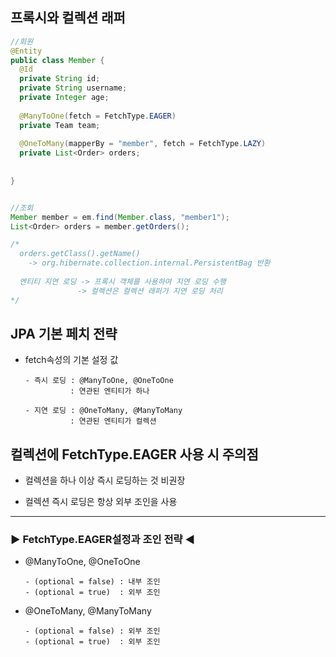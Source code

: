 ## 프록시와 컬렉션 래퍼
```JAVA
//회원
@Entity
public class Member {
  @Id
  private String id;
  private String username;
  private Integer age;
  
  @ManyToOne(fetch = FetchType.EAGER)
  private Team team;
  
  @OneToMany(mapperBy = "member", fetch = FetchType.LAZY)
  private List<Order> orders;
  
  
}


//조회
Member member = em.find(Member.class, "member1");
List<Order> orders = member.getOrders();

/*
  orders.getClass().getName()
    -> org.hibernate.collection.internal.PersistentBag 반환
  
  엔티티 지연 로딩 -> 프록시 객체를 사용하여 지연 로딩 수행
               -> 컬렉션은 컬렉션 래퍼가 지연 로딩 처리
*/
```


## JPA 기본 페치 전략
* fetch속성의 기본 설정 값

      - 즉시 로딩 : @ManyToOne, @OneToOne
                : 연관된 엔티티가 하나
      
      - 지연 로딩 : @OneToMany, @ManyToMany
                : 연관된 엔티티가 컬렉션
                

## 컬렉션에 FetchType.EAGER 사용 시 주의점
* 컬렉션을 하나 이상 즉시 로딩하는 것 비권장

* 컬렉션 즉시 로딩은 항상 외부 조인을 사용

--------
### ▶︎ FetchType.EAGER설정과 조인 전략 ◀︎
* @ManyToOne, @OneToOne

      - (optional = false) : 내부 조인
      - (optional = true)  : 외부 조인 

* @OneToMany, @ManyToMany

      - (optional = false) : 외부 조인
      - (optional = true)  : 외부 조인 

